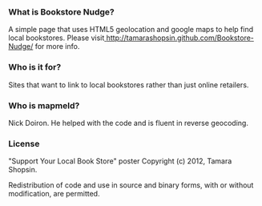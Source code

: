 

### What is Bookstore Nudge?

A simple page that uses HTML5 geolocation and google maps to help find local bookstores.
Please visit<a href="http://tamarashopsin.github.com/Bookstore-Nudge/"> http://tamarashopsin.github.com/Bookstore-Nudge/</a> for more info.

### Who is it for?

Sites that want to link to local bookstores rather than just online retailers.

### Who is mapmeld?

Nick Doiron. He helped with the code and is fluent in reverse geocoding.

### License

"Support Your Local Book Store" poster
Copyright (c) 2012, Tamara Shopsin.

Redistribution of code and use in source and binary forms, with or without modification, are permitted. 
